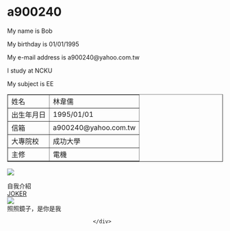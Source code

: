 # a900240

<html>
<head>
<bgsound scr="The Best of Mozart.mid">
</head>
<body background="d532147.jpg">
My name is Bob<p>
My birthday is 01/01/1995<p>
My e-mail address is a900240@yahoo.com.tw<p>
I study at NCKU<p>
My subject is EE<p>
<table border=1>
    <td>姓名</td>
    <td>林韋儒</td>
  <tr>
    <td>出生年月日</td>
    <td>1995/01/01</td>
  <tr>
    <td>信箱</td>
    <td>a900240@yahoo.com.tw</td>
  <tr>
    <td>大專院校</td>
    <td>成功大學</td>
  <tr>
    <td>主修</td>
    <td>電機</td>
</table>
<img src="IMG_301248.jpg">


<div id="boxMySpace">
                    <div class="boxMySpace0">
                        <div class="sidetitle">自我介紹</div>
                    </div>
                    <div class="boxFolder1">
                        <div class="boxMySpace1">
                            <div class="side">
                                <div class="boxMySpaceImg">
                                    <a href="/joker2000tw/about" class="fun_click"  data-tagname="blog_26">
                                    <div>JOKER</div>
                                      <img src="/show/station/joker2000tw/" border="0" onError="this.src='/img/icon_head.gif'">
                                    </a>
                                </div>
                            </div>
                <input type="hidden" name="mypaper_id" id="mypaper_id" value="joker2000tw">
                <input type="hidden" name="friend_apply_status" id="friend_apply_status" value="">
                            <div class="boxMySpaceDis">
                                <span>照照鏡子，是你是我</span>
                                <div class="mastsoclarea">
                                    
                                    
                                </div>
                                
                                


</body>
</html>
